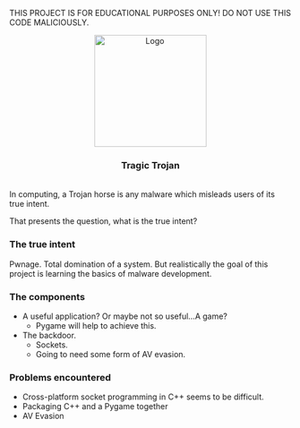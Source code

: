 THIS PROJECT IS FOR EDUCATIONAL PURPOSES ONLY! DO NOT USE THIS CODE MALICIOUSLY.
<br/>
<p align="center">
  <a href="https://github.com/github_username/repo_name">
    <img src="https://enterprise.comodo.com/images/what-is-the-trojan-horse-virus.webp" alt="Logo" width="200" height="200">
  </a>
  <h3 align="center">Tragic Trojan</h3>
</p>
<br/>
In computing, a Trojan horse is any malware which misleads users of its true intent.

That presents the question, what is the true intent?

### The true intent

Pwnage. Total domination of a system.
But realistically the goal of this project is learning the basics of malware development.

### The components

   * A useful application? Or maybe not so useful...A game?
      * Pygame will help to achieve this.
   * The backdoor.
      * Sockets.
      * Going to need some form of AV evasion.

### Problems encountered
   * Cross-platform socket programming in C++ seems to be difficult.
   * Packaging C++ and a Pygame together
   * AV Evasion
